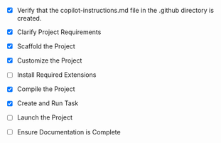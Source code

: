<!-- Use this file to provide workspace-specific custom instructions to Copilot. For more details, visit https://code.visualstudio.com/docs/copilot/copilot-customization#_use-a-githubcopilotinstructionsmd-file -->

- [x] Verify that the copilot-instructions.md file in the .github directory is created.

- [x] Clarify Project Requirements
<!-- E-Cell FCRIT website with Next.js 14, TypeScript, Tailwind CSS, Sanity CMS -->

- [x] Scaffold the Project
<!-- Next.js 14 project successfully created with TypeScript, Tailwind, ESLint, App Router -->

- [x] Customize the Project
<!-- ✅ COMPLETED: Website fully customized with all required components, pages, and data structures. Features include:
- Complete homepage with all sections (Hero, About, Counter, Events, Team, Testimonials, Contact)
- Dedicated Events page with filtering and detailed event information
- Comprehensive Team page with current members, past alumni, and faculty advisors
- About page with mission, vision, values, achievements, and timeline
- Proper TypeScript interfaces and data management
- Responsive design with modern glassmorphism effects
- Working forms with validation
- All E-Cell FCRIT requirements implemented
-->

- [ ] Install Required Extensions
<!-- ONLY install extensions provided mentioned in the get_project_setup_info. Skip this step otherwise and mark as completed. -->

- [x] Compile the Project
<!-- ✅ COMPLETED: All dependencies installed, TypeScript compilation successful, no errors found, development server running at localhost:3000 -->

- [x] Create and Run Task
<!-- ✅ COMPLETED: Development server task is running successfully using npm run dev -->

- [ ] Launch the Project
<!--
Verify that all previous steps have been completed.
Prompt user for debug mode, launch only if confirmed.
 -->

- [ ] Ensure Documentation is Complete
<!--
Verify that all previous steps have been completed.
Verify that README.md and the copilot-instructions.md file in the .github directory exists and contains current project information.
Clean up the copilot-instructions.md file in the .github directory by removing all HTML comments.
 -->

<!--
## Project Context
E-Cell FCRIT Modern Website
- Next.js 14 with TypeScript
- Tailwind CSS for styling
- Sanity CMS for content management
- Professional entrepreneurship club website
- Event management, blog system, team management
- Production deployment to ecell.fcrit.ac.in
-->
